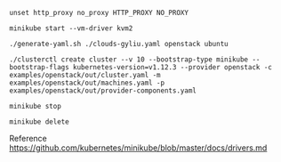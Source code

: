 ```
unset http_proxy no_proxy HTTP_PROXY NO_PROXY
```

```
minikube start --vm-driver kvm2
```
```
./generate-yaml.sh ./clouds-gyliu.yaml openstack ubuntu
```
```
./clusterctl create cluster --v 10 --bootstrap-type minikube --bootstrap-flags kubernetes-version=v1.12.3 --provider openstack -c examples/openstack/out/cluster.yaml -m examples/openstack/out/machines.yaml -p examples/openstack/out/provider-components.yaml
```
```
minikube stop
```

```
minikube delete
```

Reference https://github.com/kubernetes/minikube/blob/master/docs/drivers.md
